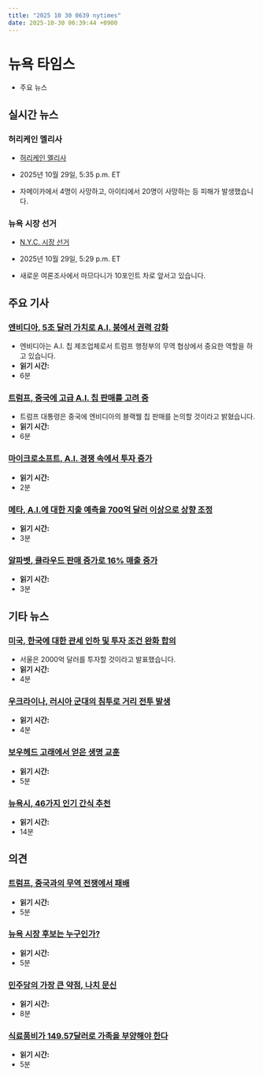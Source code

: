 ```yaml
---
title: "2025 10 30 0639 nytimes"
date: 2025-10-30 06:39:44 +0900
---
```


# 뉴욕 타임스
- 주요 뉴스

## 실시간 뉴스

### 허리케인 멜리사
- [허리케인 멜리사](https://www.nytimes.com/live/2025/10/29/weather/hurricane-melissa-cuba-jamaica)

- 2025년 10월 29일, 5:35 p.m. ET
- 자메이카에서 4명이 사망하고, 아이티에서 20명이 사망하는 등 피해가 발생했습니다.

### 뉴욕 시장 선거
- [N.Y.C. 시장 선거](https://www.nytimes.com/live/2025/10/29/nyregion/nyc-mayor-election-news)

- 2025년 10월 29일, 5:29 p.m. ET
- 새로운 여론조사에서 마므다니가 10포인트 차로 앞서고 있습니다.

## 주요 기사

### [엔비디아, 5조 달러 가치로 A.I. 붐에서 권력 강화](https://www.nytimes.com/2025/10/29/technology/nvidia-value-market-ai.html)
- 엔비디아는 A.I. 칩 제조업체로서 트럼프 행정부의 무역 협상에서 중요한 역할을 하고 있습니다.
- **읽기 시간:**
- 6분

### [트럼프, 중국에 고급 A.I. 칩 판매를 고려 중](https://www.nytimes.com/2025/10/29/us/politics/trump-china-nvidia-chips-sales.html)
- 트럼프 대통령은 중국에 엔비디아의 블랙웰 칩 판매를 논의할 것이라고 밝혔습니다.
- **읽기 시간:**
- 6분

### [마이크로소프트, A.I. 경쟁 속에서 투자 증가](https://www.nytimes.com/2025/10/29/business/microsoft-quarterly-earnings.html)
- **읽기 시간:**
- 2분

### [메타, A.I.에 대한 지출 예측을 700억 달러 이상으로 상향 조정](https://www.nytimes.com/2025/10/29/technology/meta-spending-ai.html)
- **읽기 시간:**
- 3분

### [알파벳, 클라우드 판매 증가로 16% 매출 증가](https://www.nytimes.com/2025/10/29/technology/alphabet-google-earnings.html)
- **읽기 시간:**
- 3분

## 기타 뉴스

### [미국, 한국에 대한 관세 인하 및 투자 조건 완화 합의](https://www.nytimes.com/2025/10/29/us/politics/tariff-trump-south-korea-trade.html)
- 서울은 2000억 달러를 투자할 것이라고 발표했습니다.
- **읽기 시간:**
- 4분

### [우크라이나, 러시아 군대의 침투로 거리 전투 발생](https://www.nytimes.com/2025/10/29/world/europe/ukraine-russia-street-battles-pokrovsk.html)
- **읽기 시간:**
- 4분

### [보우헤드 고래에서 얻은 생명 교훈](https://www.nytimes.com/2025/10/29/science/genetics-bowhead-whales-longevity.html)
- **읽기 시간:**
- 5분

### [뉴욕시, 46가지 인기 간식 추천](https://www.nytimes.com/2025/10/29/dining/coffee-ice-cream-candy-nyc-treats.html)
- **읽기 시간:**
- 14분

## 의견

### [트럼프, 중국과의 무역 전쟁에서 패배](https://www.nytimes.com/2025/10/29/opinion/china-us-trade-war-xi-trump.html)
- **읽기 시간:**
- 5분

### [뉴욕 시장 후보는 누구인가?](https://www.nytimes.com/interactive/2025/10/29/opinion/new-york-mayor-candidates.html)
- **읽기 시간:**
- 5분

### [민주당의 가장 큰 약점, 나치 문신](https://www.nytimes.com/2025/10/29/opinion/nazi-tattoo-graham-platner-democrats.html)
- **읽기 시간:**
- 8분

### [식료품비가 149.57달러로 가족을 부양해야 한다](https://www.nytimes.com/2025/10/29/opinion/snap-shutdown-food-stamps.html)
- **읽기 시간:**
- 5분